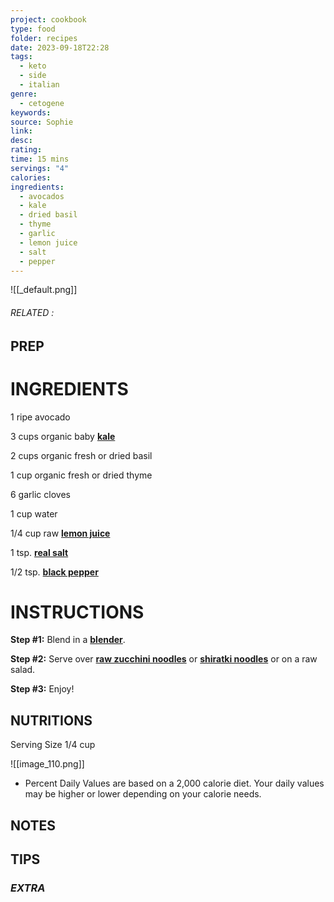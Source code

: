 ```yaml
---
project: cookbook
type: food
folder: recipes
date: 2023-09-18T22:28
tags:
  - keto
  - side
  - italian
genre:
  - cetogene
keywords: 
source: Sophie
link: 
desc: 
rating: 
time: 15 mins
servings: "4"
calories: 
ingredients:
  - avocados
  - kale
  - dried basil
  - thyme
  - garlic
  - lemon juice
  - salt
  - pepper
---
```


![[_default.png]]
###### *RELATED* : 


## PREP


# INGREDIENTS

1 ripe avocado
  
3 cups organic baby **[kale](http://drjockers.com/2013/02/kale-chips-recipe/)**
  
2 cups organic fresh or dried basil
  
1 cup organic fresh or dried thyme
  
6 garlic cloves
  
1 cup water
  
1/4 cup raw **[lemon juice](http://amzn.to/2kAuNWG)**
  
1 tsp. **[real salt](http://amzn.to/2kEOewU)**
  
1/2 tsp. **[black pepper](http://amzn.to/2jMuGaK)**



# INSTRUCTIONS

**Step #1:** Blend in a **[blender](http://drjockers.com/what-is-the-best-vegetable-juicer/)**.

**Step #2:** Serve over **[raw zucchini noodles](http://drjockers.com/supercharged-zucchini-noodles/)** or **[shiratki noodles](http://amzn.to/2usazkt)** or on a raw salad.
  
**Step #3:** Enjoy!


## NUTRITIONS

Serving Size 1/4 cup

![[image_110.png]]
* Percent Daily Values are based on a 2,000 calorie diet. Your daily values may be higher or lower depending on your calorie needs.

## NOTES



## TIPS



### *EXTRA*



